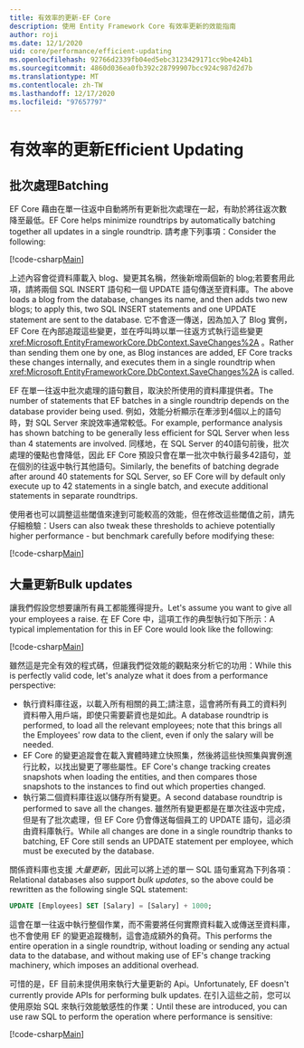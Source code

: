 ```yaml
---
title: 有效率的更新-EF Core
description: 使用 Entity Framework Core 有效率更新的效能指南
author: roji
ms.date: 12/1/2020
uid: core/performance/efficient-updating
ms.openlocfilehash: 92766d2339fb04ed5ebc3123429171cc9be424b1
ms.sourcegitcommit: 4860d036ea0fb392c28799907bcc924c987d2d7b
ms.translationtype: MT
ms.contentlocale: zh-TW
ms.lasthandoff: 12/17/2020
ms.locfileid: "97657797"
---
```

# <a name="efficient-updating"></a><span data-ttu-id="16853-103">有效率的更新</span><span class="sxs-lookup"><span data-stu-id="16853-103">Efficient Updating</span></span>

## <a name="batching"></a><span data-ttu-id="16853-104">批次處理</span><span class="sxs-lookup"><span data-stu-id="16853-104">Batching</span></span>

<span data-ttu-id="16853-105">EF Core 藉由在單一往返中自動將所有更新批次處理在一起，有助於將往返次數降至最低。</span><span class="sxs-lookup"><span data-stu-id="16853-105">EF Core helps minimize roundtrips by automatically batching together all updates in a single roundtrip.</span></span> <span data-ttu-id="16853-106">請考慮下列事項：</span><span class="sxs-lookup"><span data-stu-id="16853-106">Consider the following:</span></span>

[!code-csharp[Main](../../../samples/core/Performance/Program.cs#SaveChangesBatching)]

<span data-ttu-id="16853-107">上述內容會從資料庫載入 blog、變更其名稱，然後新增兩個新的 blog;若要套用此項，請將兩個 SQL INSERT 語句和一個 UPDATE 語句傳送至資料庫。</span><span class="sxs-lookup"><span data-stu-id="16853-107">The above loads a blog from the database, changes its name, and then adds two new blogs; to apply this, two SQL INSERT statements and one UPDATE statement are sent to the database.</span></span> <span data-ttu-id="16853-108">它不會逐一傳送，因為加入了 Blog 實例，EF Core 在內部追蹤這些變更，並在呼叫時以單一往返方式執行這些變更 <xref:Microsoft.EntityFrameworkCore.DbContext.SaveChanges%2A> 。</span><span class="sxs-lookup"><span data-stu-id="16853-108">Rather than sending them one by one, as Blog instances are added, EF Core tracks these changes internally, and executes them in a single roundtrip when <xref:Microsoft.EntityFrameworkCore.DbContext.SaveChanges%2A> is called.</span></span>

<span data-ttu-id="16853-109">EF 在單一往返中批次處理的語句數目，取決於所使用的資料庫提供者。</span><span class="sxs-lookup"><span data-stu-id="16853-109">The number of statements that EF batches in a single roundtrip depends on the database provider being used.</span></span> <span data-ttu-id="16853-110">例如，效能分析顯示在牽涉到4個以上的語句時，對 SQL Server 來說效率通常較低。</span><span class="sxs-lookup"><span data-stu-id="16853-110">For example, performance analysis has shown batching to be generally less efficient for SQL Server when less than 4 statements are involved.</span></span> <span data-ttu-id="16853-111">同樣地，在 SQL Server 的40語句前後，批次處理的優點也會降低，因此 EF Core 預設只會在單一批次中執行最多42語句，並在個別的往返中執行其他語句。</span><span class="sxs-lookup"><span data-stu-id="16853-111">Similarly, the benefits of batching degrade after around 40 statements for SQL Server, so EF Core will by default only execute up to 42 statements in a single batch, and execute additional statements in separate roundtrips.</span></span>

<span data-ttu-id="16853-112">使用者也可以調整這些閾值來達到可能較高的效能，但在修改這些閾值之前，請先仔細檢驗：</span><span class="sxs-lookup"><span data-stu-id="16853-112">Users can also tweak these thresholds to achieve potentially higher performance - but benchmark carefully before modifying these:</span></span>

[!code-csharp[Main](../../../samples/core/Performance/BatchTweakingContext.cs#BatchTweaking)]

## <a name="bulk-updates"></a><span data-ttu-id="16853-113">大量更新</span><span class="sxs-lookup"><span data-stu-id="16853-113">Bulk updates</span></span>

<span data-ttu-id="16853-114">讓我們假設您想要讓所有員工都能獲得提升。</span><span class="sxs-lookup"><span data-stu-id="16853-114">Let's assume you want to give all your employees a raise.</span></span> <span data-ttu-id="16853-115">在 EF Core 中，這項工作的典型執行如下所示：</span><span class="sxs-lookup"><span data-stu-id="16853-115">A typical implementation for this in EF Core would look like the following:</span></span>

[!code-csharp[Main](../../../samples/core/Performance/Program.cs#UpdateWithoutBulk)]

<span data-ttu-id="16853-116">雖然這是完全有效的程式碼，但讓我們從效能的觀點來分析它的功用：</span><span class="sxs-lookup"><span data-stu-id="16853-116">While this is perfectly valid code, let's analyze what it does from a performance perspective:</span></span>

* <span data-ttu-id="16853-117">執行資料庫往返，以載入所有相關的員工;請注意，這會將所有員工的資料列資料帶入用戶端，即使只需要薪資也是如此。</span><span class="sxs-lookup"><span data-stu-id="16853-117">A database roundtrip is performed, to load all the relevant employees; note that this brings all the Employees' row data to the client, even if only the salary will be needed.</span></span>
* <span data-ttu-id="16853-118">EF Core 的變更追蹤會在載入實體時建立快照集，然後將這些快照集與實例進行比較，以找出變更了哪些屬性。</span><span class="sxs-lookup"><span data-stu-id="16853-118">EF Core's change tracking creates snapshots when loading the entities, and then compares those snapshots to the instances to find out which properties changed.</span></span>
* <span data-ttu-id="16853-119">執行第二個資料庫往返以儲存所有變更。</span><span class="sxs-lookup"><span data-stu-id="16853-119">A second database roundtrip is performed to save all the changes.</span></span> <span data-ttu-id="16853-120">雖然所有變更都是在單次往返中完成，但是有了批次處理，但 EF Core 仍會傳送每個員工的 UPDATE 語句，這必須由資料庫執行。</span><span class="sxs-lookup"><span data-stu-id="16853-120">While all changes are done in a single roundtrip thanks to batching, EF Core still sends an UPDATE statement per employee, which must be executed by the database.</span></span>

<span data-ttu-id="16853-121">關係資料庫也支援 *大量更新*，因此可以將上述的單一 SQL 語句重寫為下列各項：</span><span class="sxs-lookup"><span data-stu-id="16853-121">Relational databases also support *bulk updates*, so the above could be rewritten as the following single SQL statement:</span></span>

```sql
UPDATE [Employees] SET [Salary] = [Salary] + 1000;
```

<span data-ttu-id="16853-122">這會在單一往返中執行整個作業，而不需要將任何實際資料載入或傳送至資料庫，也不會使用 EF 的變更追蹤機制，這會造成額外的負荷。</span><span class="sxs-lookup"><span data-stu-id="16853-122">This performs the entire operation in a single roundtrip, without loading or sending any actual data to the database, and without making use of EF's change tracking machinery, which imposes an additional overhead.</span></span>

<span data-ttu-id="16853-123">可惜的是，EF 目前未提供用來執行大量更新的 Api。</span><span class="sxs-lookup"><span data-stu-id="16853-123">Unfortunately, EF doesn't currently provide APIs for performing bulk updates.</span></span> <span data-ttu-id="16853-124">在引入這些之前，您可以使用原始 SQL 來執行效能敏感性的作業：</span><span class="sxs-lookup"><span data-stu-id="16853-124">Until these are introduced, you can use raw SQL to perform the operation where performance is sensitive:</span></span>

[!code-csharp[Main](../../../samples/core/Performance/Program.cs#UpdateWithBulk)]
